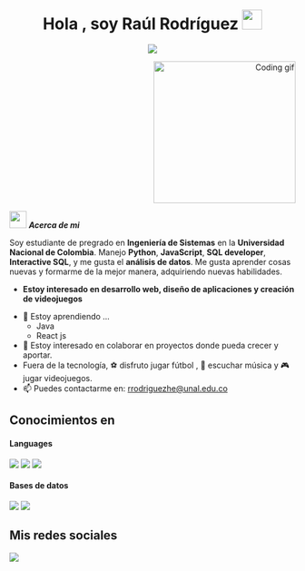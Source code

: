 <h1 align="center"><b>Hola , soy Raúl Rodríguez </b><img src="https://media.giphy.com/media/hvRJCLFzcasrR4ia7z/giphy.gif" width="35"></h1>

<p align="center">
 <a href="https://github.com/DenverCoder1/readme-typing-svg">
  <img src="https://readme-typing-svg.herokuapp.com?font=Time+New+Roman&color=cyan&size=25&center=true&vCenter=true&width=600&height=100&lines=Estudiante+Universitario;Ingenieria+de+Sistemas;Me+gusta+aprender;Disfruto+mis+hobbies+🎮🎵⚽">
</a>
</p>

<div align="right">
  <img src="https://user-images.githubusercontent.com/74038190/212749447-bfb7e725-6987-49d9-ae85-2015e3e7cc41.gif" alt="Coding gif" width="250px" style="margin-left:20px;"/>
</div>



<img src="https://media.giphy.com/media/ObNTw8Uzwy6KQ/giphy.gif" width="30px">&nbsp;***Acerca de mi***

Soy estudiante de pregrado en **Ingeniería de Sistemas** en la **Universidad Nacional de Colombia**. Manejo **Python**, **JavaScript**, **SQL developer**, **Interactive SQL**, y me gusta el **análisis de datos**. Me gusta aprender cosas nuevas y formarme de la mejor manera, adquiriendo nuevas habilidades.      
* **Estoy interesado en desarrollo web, diseño de aplicaciones y creación de videojuegos**
- 🌱 Estoy aprendiendo ...
  - Java
  - React js
- 👯 Estoy interesado en colaborar en proyectos donde pueda crecer y aportar.   
- Fuera de la tecnología, ⚽ disfruto jugar fútbol , 🎵 escuchar música y 🎮 jugar videojuegos.  
- 📫 Puedes contactarme en: <a href="rrodriguezhe@unal.edu.co">rrodriguezhe@unal.edu.co</a>

## Conocimientos en

<h4> Languages </h4>
<span> 
  <img src="https://img.shields.io/badge/javascript-%23323330.svg?style=for-the-badge&logo=javascript&logoColor=%23F7DF1E">
  <img src="https://img.shields.io/badge/html5-%23E34F26.svg?style=for-the-badge&logo=html5&logoColor=white">
  <img src="https://img.shields.io/badge/python-3670A0?style=for-the-badge&logo=python&logoColor=ffdd54">
 
</span>



<h4> Bases de datos </h4>
<span>
  <img src="https://img.shields.io/badge/Microsoft%20SQL%20Server-CC2927?style=for-the-badge&logo=microsoft%20sql%20server&logoColor=white">
  <img src="https://img.shields.io/badge/mysql-4479A1.svg?style=for-the-badge&logo=mysql&logoColor=white">
</span>

## Mis redes sociales 

<a href= "https://www.instagram.com/raul__rodriguez11/?hl=es">
  <img src="https://img.shields.io/badge/Instagram-%23E4405F.svg?style=for-the-badge&logo=Instagram&logoColor=white">
<a/>





